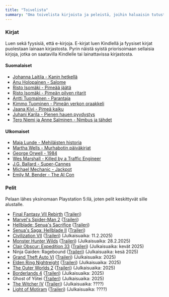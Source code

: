 ```yaml
---
title: "Toivelista"
summary: "Oma toivelista kirjoista ja peleistä, joihin haluaisin tutustua."
---
```


### Kirjat

Luen sekä fyysisiä, että e-kirjoja. E-kirjat luen Kindlellä ja fyysiset kirjat puolestaan lainaan kirjastosta. Pyrin näistä syistä priorisoimaan sellaisia kirjoja, jotka on saatavilla Kindlelle tai lainattavissa kirjastosta.

#### Suomalaiset
- [Johanna Laitila - Kanin hetkellä](https://finna.fi/Record/helmet.2567955)
- [Anu Holopainen - Salome](https://finna.fi/Record/helmet.2576955)
- [Risto Isomäki - Pimeää jäätä](https://finna.fi/Record/helmet.2580600)
- [Risto Isomäki - Pimeän pilven ritarit](https://finna.fi/Record/helmet.1312310)
- [Antti Tuomainen - Parantaja](https://finna.fi/Record/helmet.1963543)
- [Kimmo Tuominen - Pimeän verkon oraakkeli](https://finna.fi/Record/helmet.2350636)
- [Jaana Kivi - Pimeä kaiku](https://finna.fi/Record/helmet.2546075)
- [Juhani Karila - Pienen hauen pyydystys](https://finna.fi/Record/3amk.289958?sid=4731210460)
- [Tero Niemi ja Anne Salminen - Nimbus ja tähdet](https://finna.fi/Record/anders.434340?sid=4731210901)

#### Ulkomaiset
- [Maja Lunde - Mehiläisten historia ](https://finna.fi/Record/anders.1536207?sid=4731210985)
- [Martha Wells - Murhabotin päiväkirjat](https://finna.fi/Record/anders.1926905?sid=4731211195)
- [George Orwell - 1984](https://finna.fi/Record/anders.1859482?sid=4740060559)
- [Wes Marshall - Killed by a Traffic Engineer](https://www.killedbyatrafficengineer.com/)
- [J.G. Ballard - Super-Cannes](https://finna.fi/Record/helmet.1651504?sid=4761986339)
- [Michael Mechanic - Jackpot](https://michaelmechanic.com/jackpot-about-book-author/)
- [Emily M. Bender - The AI Con](https://thecon.ai)

### Pelit

Pelaan lähes yksinomaan Playstation 5:llä, joten pelit keskittyvät sille alustalle.

- [Final Fantasy VII Rebirth](https://ffvii.square-enix-games.com/en-us/games/rebirth) ([Traileri](https://www.youtube.com/watch?v=tUaWUyaeXhs))
- [Marvel's Spider-Man 2](https://insomniac.games/game/marvels-spider-man-2/) ([Traileri](https://www.youtube.com/watch?v=nq1M_Wc4FIc))
- [Hellblade: Senua's Sacrifice](https://www.hellblade.com/) ([Traileri](https://www.youtube.com/watch?v=fBJ0ifVtK5c))
- [Senua's Saga: Hellblade II](https://senuassaga.com/) ([Traileri](https://www.youtube.com/watch?v=3VYGOkMnGCE))
- [Civilization VII](https://civilization.2k.com/seven/) ([Traileri](https://www.youtube.com/watch?v=kK_JrrP9m2U)) (Julkaisuaika: 11.2.2025)
- [Monster Hunter Wilds](https://www.monsterhunter.com/wilds/) ([Traileri](https://www.youtube.com/watch?v=Q9p4uj0mHBQ)) (Julkaisuaika: 28.2.2025)
- [Clair Obscur: Expedition 33](https://www.expedition33.com/) ([Traileri](https://www.youtube.com/watch?v=-qgOZDRDynw)) (Julkaisuaika: kevät 2025)
- Ninja Gaiden: Ragebound ([Traileri](https://www.youtube.com/watch?v=d8DK6Dl3RvA)) (Julkaisuaika: kesä 2025)
- [Grand Theft Auto VI](https://www.rockstargames.com/VI) ([Traileri](https://www.youtube.com/watch?v=QdBZY2fkU-0)) (Julkaisuaika: 2025)
- [Elden Ring Nightreight](https://www.nightreign.com) ([Traileri](https://www.youtube.com/watch?v=Djtsw5k_DNc)) (Julkaisuaika: 2025)
- [The Outer Worlds 2](https://outerworlds2.obsidian.net) ([Traileri](https://www.youtube.com/watch?v=s7Xm7sy4tw4)) (Julkaisuaika: 2025)
- [Borderlands 4](https://borderlands.2k.com) ([Traileri](https://www.youtube.com/watch?v=26vY2GMfYTw)) (Julkaisuaika: 2025)
- Ghost of Yōtei ([Traileri](https://www.youtube.com/watch?v=7z7kqwuf0a8)) (Julkaisuaika: 2025)
- [The Witcher IV](https://www.thewitcher.com/fi/en/witcher4) ([Traileri](https://www.youtube.com/watch?v=54dabgZJ5YA)) (Julkaisuaika: ????)
- [Light of Motiram](https://www.gematsu.com/games/light-of-motiram) ([Traileri](https://www.youtube.com/watch?v=5IPmpZFdNP4)) (Julkaisuaika: ????)
